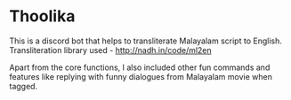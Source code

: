 # Thoolika
This is a discord bot that helps to transliterate Malayalam script to English. 
Transliteration library used - http://nadh.in/code/ml2en


Apart from the core functions, I also included other fun commands and features like replying with funny dialogues from Malayalam movie when tagged.
